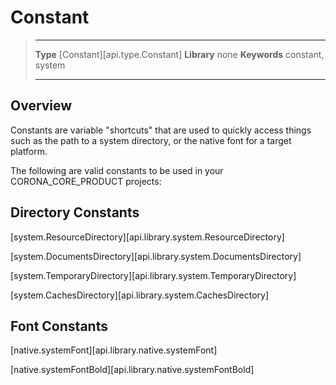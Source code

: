 # Constant

> --------------------- ------------------------------------------------------------------------------------------
> __Type__              [Constant][api.type.Constant]
> __Library__           none
> __Keywords__          constant, system
> --------------------- ------------------------------------------------------------------------------------------

## Overview

Constants are variable "shortcuts" that are used to quickly access things such as the path to a system directory, or the native font for a target platform.

The following are valid constants to be used in your CORONA_CORE_PRODUCT projects:

## Directory Constants

[system.ResourceDirectory][api.library.system.ResourceDirectory]

[system.DocumentsDirectory][api.library.system.DocumentsDirectory]

[system.TemporaryDirectory][api.library.system.TemporaryDirectory]

[system.CachesDirectory][api.library.system.CachesDirectory]

## Font Constants

[native.systemFont][api.library.native.systemFont]

[native.systemFontBold][api.library.native.systemFontBold]